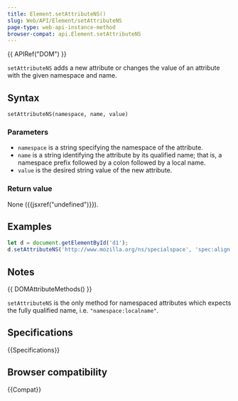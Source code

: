 ```yaml
---
title: Element.setAttributeNS()
slug: Web/API/Element/setAttributeNS
page-type: web-api-instance-method
browser-compat: api.Element.setAttributeNS
---
```


{{ APIRef("DOM") }}

`setAttributeNS` adds a new attribute or changes the value of an attribute
with the given namespace and name.

## Syntax

```js-nolint
setAttributeNS(namespace, name, value)
```

### Parameters

- `namespace` is a string specifying the namespace of the attribute.
- `name` is a string identifying the attribute by its qualified name;
  that is, a namespace prefix followed by a colon followed by a local name.
- `value` is the desired string value of the new attribute.

### Return value

None ({{jsxref("undefined")}}).

## Examples

```js
let d = document.getElementById('d1');
d.setAttributeNS('http://www.mozilla.org/ns/specialspace', 'spec:align', 'center');
```

## Notes

{{ DOMAttributeMethods() }}

`setAttributeNS` is the only method for namespaced attributes which expects
the fully qualified name, i.e. `"namespace:localname"`.

## Specifications

{{Specifications}}

## Browser compatibility

{{Compat}}
